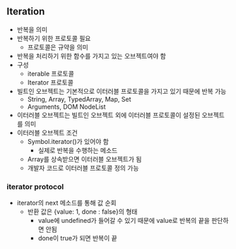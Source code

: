 ## Iteration

* 반복을 의미
* 반복하기 위한 프로토콜 필요
  * 프로토콜은 규약을 의미
* 반복을 처리하기 위한 함수를 가지고 있는 오브젝트여야 함
* 구성
  * iterable 프로토콜
  * Iterator 프로토콜
* 빌트인 오브젝트는 기본적으로 이터러블 프로토콜을 가지고 있기 때문에 반복 가능
  * String, Array, TypedArray, Map, Set
  * Arguments, DOM NodeList
* 이터러블 오브젝트는 빌트인 오브젝트 외에 이터러블 프로토콜이 설정된 오브젝트를 의미
* 이터러블 오브젝트 조건
  * Symbol.iterator()가 있어야 함
    * 실제로 반복을 수행하는 메소드
  * Array를 상속받으면 이터러블 오브젝트가 됨
  * 개발자 코드로 이터러블 프로토콜 정의 가능



### iterator protocol

* iterator의 next 메소드를 통해 값 순회
  * 반환 값은 {value: 1, done : false}의 형태
    * value에 undefined가 들어갈 수 있기 때문에 value로 반복의 끝을 판단하면 안됨
    * done이 true가 되면 반복이 끝